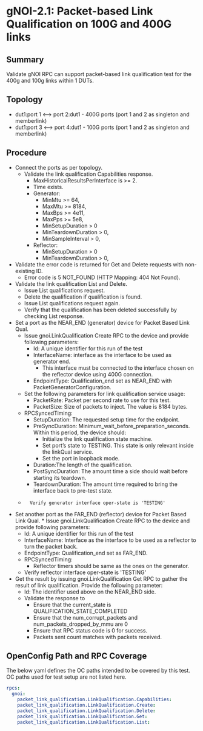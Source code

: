 # gNOI-2.1: Packet-based Link Qualification on 100G and 400G links

## Summary

Validate gNOI RPC can support packet-based link qualification test for the 400g
and 100g links within 1 DUTs.

## Topology

*   dut1:port 1 <--> port 2:dut1 - 400G ports (port 1 and 2 as singleton and memberlink)
*   dut1:port 3 <--> port 4:dut1 - 100G ports (port 1 and 2 as singleton and memberlink)
## Procedure

*   Connect the ports as per topology.
    *   Validate the link qualification Capabilities response.
        *   MaxHistoricalResultsPerInterface is >= 2.
        *   Time exists.
        *   Generator:
            *   MinMtu >= 64,
            *   MaxMtu >= 8184,
            *   MaxBps >= 4e11,
            *   MaxPps >= 5e8,
            *   MinSetupDuration > 0
            *   MinTeardownDuration > 0,
            *   MinSampleInterval > 0,
        *   Reflector:
            *   MinSetupDuration > 0
            *   MinTeardownDuration > 0,
*   Validate the error code is returned for Get and Delete requests with
    non-existing ID.
    *   Error code is 5 NOT_FOUND (HTTP Mapping: 404 Not Found).
*   Validate the link qualification List and Delete.
    *   Issue List qualifications request.
    *   Delete the qualification if qualification is found.
    *   Issue List qualifications request again.
    *   Verify that the qualification has been deleted successfully by checking
        List response.
*   Set a port as the NEAR_END (generator) device for Packet Based Link Qual.
    *   Issue gnoi.LinkQualification Create RPC to the device and provide
        following parameters:
        *   Id: A unique identifier for this run of the test
        *   InterfaceName: interface as the interface to be used as generator
            end.
            *   This interface must be connected to the interface chosen on the
                reflector device using 400G connection.
        *   EndpointType: Qualification_end set as NEAR_END with
            PacketGeneratorConfiguration.
    *   Set the following parameters for link qualification service usage:
        *   PacketRate: Packet per second rate to use for this test.
        *   PacketSize: Size of packets to inject. The value is 8184 bytes.
    *   RPCSyncedTiming:
        *   SetupDuration: The requested setup time for the endpoint.
        *   PreSyncDuration: Minimum_wait_before_preparation_seconds. Within
            this period, the device should:
            *   Initialize the link qualification state machine.
            *   Set port’s state to TESTING. This state is only relevant inside
                the linkQual service.
            *   Set the port in loopback mode.
        *   Duration:The length of the qualification.
        *   PostSyncDuration: The amount time a side should wait before starting
            its teardown.
        *   TeardownDuration: The amount time required to bring the interface
            back to pre-test state.
    *       Verify generator interface oper-state is 'TESTING'
   *   Set another port as the FAR_END (reflector) device for Packet Based Link
    Qual.
    *   Issue gnoi.LinkQualification Create RPC to the device and provide
        following parameters:
        *   Id: A unique identifier for this run of the test
        *   InterfaceName: Interface as the interface to be used as a reflector
            to turn the packet back.
        *   EndpointType: Qualification_end set as FAR_END.
        *   RPCSyncedTiming:
            *   Reflector timers should be same as the ones on the generator.
        *   Verify reflector interface oper-state is 'TESTING'
*   Get the result by issuing gnoi.LinkQualification Get RPC to gather the
    result of link qualification. Provide the following parameter:
    *   Id: The identifier used above on the NEAR_END side.
    *   Validate the response to
        *   Ensure that the current_state is QUALIFICATION_STATE_COMPLETED
        *   Ensure that the num_corrupt_packets and num_packets_dropped_by_mmu
            are 0
        *   Ensure that RPC status code is 0 for success.
        *   Packets sent count matches with packets received.

## OpenConfig Path and RPC Coverage

The below yaml defines the OC paths intended to be covered by this test. OC
paths used for test setup are not listed here.

```yaml
rpcs:
  gnoi:
    packet_link_qualification.LinkQualification.Capabilities:
    packet_link_qualification.LinkQualification.Create:
    packet_link_qualification.LinkQualification.Delete:
    packet_link_qualification.LinkQualification.Get:
    packet_link_qualification.LinkQualification.List:
```
